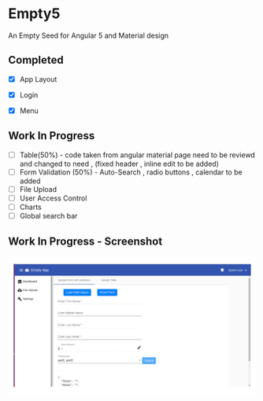 # Empty5
An Empty Seed for Angular 5 and Material design

## Completed
- [X] App Layout 
- [X] Login
- [X] Menu


## Work In Progress
- [ ] Table(50%) - code taken from angular material page need to be reviewd and changed to need , (fixed header , inline edit         to be added)
- [ ] Form Validation (50%) - Auto-Search , radio buttons , calendar to be added
- [ ] File Upload 
- [ ] User Access Control
- [ ] Charts
- [ ] Global search bar

## Work In Progress - Screenshot

![Screenshot](https://github.com/hariharana/Empty5/blob/master/Empty5LatestScreen.png)

